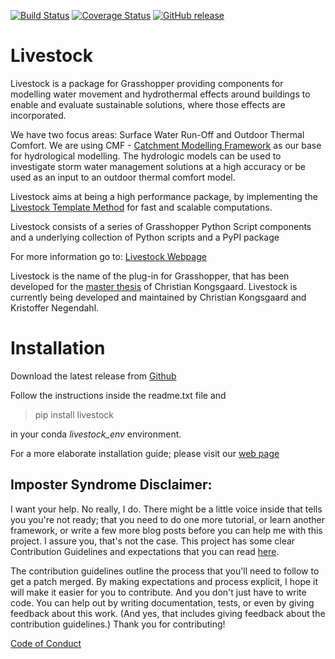 [![Build Status](https://travis-ci.org/livestock3d/livestock.svg?branch=master)](https://travis-ci.org/livestock3d/livestock)
[![Coverage Status](https://coveralls.io/repos/github/livestock3d/livestock/badge.svg?branch=master)](https://coveralls.io/github/livestock3d/livestock?branch=master)
[![GitHub release](https://img.shields.io/github/release/livestock3d/livestock.svg?logo=github)](https://github.com/livestock3d/livestock/releases)

# Livestock
Livestock is a package for Grasshopper providing components for modelling water movement and hydrothermal effects 
around buildings to enable and evaluate sustainable solutions, where those effects are incorporated.

We have two focus areas: Surface Water Run-Off and Outdoor Thermal Comfort.
We are using CMF - [Catchment Modelling Framework](https://github.com/philippkraft/cmf) as our base for hydrological 
modelling. The hydrologic models can be used to investigate storm water management solutions at a high accuracy or 
be used as an input to an outdoor thermal comfort model.

Livestock aims at being a high performance package, by implementing the 
[Livestock Template Method](https://ocni-dtu.github.io/how-is-it-working.html) for fast and scalable computations.

Livestock consists of a series of Grasshopper Python Script components and a 
underlying collection of Python scripts and a PyPI package

For more information go to: [Livestock Webpage](https://ocni-dtu.github.io/pages/LIVESTOCK.html)

Livestock is the name of the plug-in for Grasshopper, that has been developed 
for the [master thesis](https://ocni-dtu.github.io/pages/portfolio.html) of Christian Kongsgaard. 
Livestock is currently being developed and maintained by Christian Kongsgaard and Kristoffer Negendahl.

# Installation
Download the latest release from [Github](https://github.com/livestock3d/livestock/releases)

Follow the instructions inside the readme.txt file and 

> pip install livestock 

in your conda *livestock_env* environment.

For a more elaborate installation guide; please visit our [web page](https://ocni-dtu.github.io/install-livestock.html)




## Imposter Syndrome Disclaimer: 
I want your help. No really, I do.
There might be a little voice inside that tells you you're not ready; that you need to do one more tutorial, or learn 
another framework, or write a few more blog posts before you can help me with this project.
I assure you, that's not the case.
This project has some clear Contribution Guidelines and expectations that you can read [here](.github/CONTRIBUTING.md).

The contribution guidelines outline the process that you'll need to follow to get a patch merged. By making expectations 
and process explicit, I hope it will make it easier for you to contribute.
And you don't just have to write code. You can help out by writing documentation, tests, or even by giving feedback 
about this work. (And yes, that includes giving feedback about the contribution guidelines.)
Thank you for contributing!

[Code of Conduct](.github/CODE_OF_CONDUCT.md)